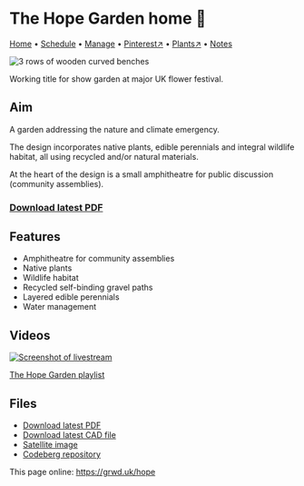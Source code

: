 # The Hope Garden home 🏡

[Home](https://grwd.uk/hope/) • [Schedule](https://grwd.uk/hope/schedule) • [Manage](https://grwd.uk/hope/manage) • [Pinterest↗](https://pinterest.co.uk/NatureWorksGarden/hope) • [Plants↗](https://bit.ly/hope-plants) • [Notes](https://grwd.uk/hope/notes)

![3 rows of wooden curved benches](https://res.cloudinary.com/growdigital/image/upload/w_320/v1686570121/hope/benches-roy-wilt.jpg)

Working title for show garden at major UK flower festival.

## Aim

A garden addressing the nature and climate emergency. 

The design incorporates native plants, edible perennials and integral wildlife habitat, all using recycled and/or natural materials.

At the heart of the design is a small amphitheatre for public discussion (community assemblies).

### [Download latest PDF](https://codeberg.org/natureworks/hope/raw/branch/main/hope.pdf)

## Features

* Amphitheatre for community assemblies
* Native plants
* Wildlife habitat
* Recycled self-binding gravel paths
* Layered edible perennials
* Water management

## Videos

[![Screenshot of livestream](https://res.cloudinary.com/growdigital/image/upload/w_320/v1687955811/hope/crisis-screenshot.jpg)](https://bit.ly/hope-playlist)

[The Hope Garden playlist](https://bit.ly/hope-playlist)

## Files

* [Download latest PDF](https://codeberg.org/natureworks/hope/raw/branch/main/hope.pdf)
* [Download latest CAD file](https://codeberg.org/natureworks/hope/src/branch/main/hope.dxf)
* [Satellite image](https://codeberg.org/natureworks/hope/raw/branch/main/satellite.jpg)
* [Codeberg repository](https://codeberg.org/natureworks/hope)

This page online: <https://grwd.uk/hope>
